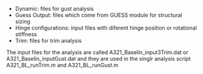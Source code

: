 - Dynamic: files for gust analysis
- Guess Output: files which come from GUESS module for structural sizing
- Hinge configurations: input files with diferent hinge position or rotational stiffness
- Trim: files for trim analysis

The input files for the analysis are called A321_Baselin_input3Trim.dat or A321_Baselin_inputGust.dat and they are used in the singlr analysis script A321_BL_runTrim.m and A321_BL_runGust.m
